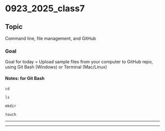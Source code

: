 # 0923_2025_class7

## Topic

Command line, file management, and GitHub
### Goal

Goal for today = Upload sample files from your computer to GitHub repo, using Git Bash (Windows) or Terminal (Mac/Linux)
#### Notes: for Git Bash


```
cd
```
```
ls
```
```
mkdir
```
```
touch
```


---
---